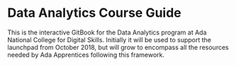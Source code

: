 # Data Analytics Course Guide

This is the interactive GitBook for the Data Analytics program at Ada National College for Digital Skills. Initially it will be used to support the launchpad from October 2018, but will grow to encompass all the resources needed by Ada Apprentices following this framework.

